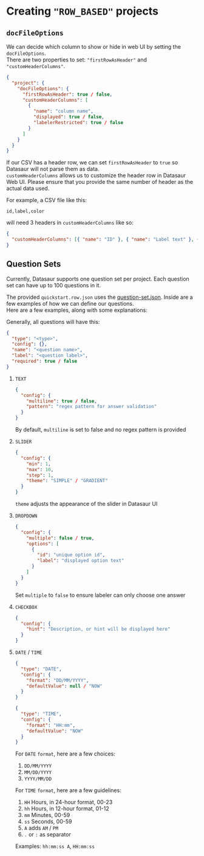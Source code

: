 # Creating `"ROW_BASED"` projects

## `docFileOptions`

We can decide which column to show or hide in web UI by setting the `docFileOptions`.  
There are two properties to set: `"firstRowAsHeader"` and `"customHeaderColumns"`.

```json
{
  "project": {
    "docFileOptions": {
      "firstRowAsHeader": true / false,
      "customHeaderColumns": [
        {
          "name": "column name",
          "displayed": true / false,
          "labelerRestricted": true / false
        }
      ]
    }
  }
}
```

If our CSV has a header row, we can set `firstRowAsHeader` to `true` so Datasaur will not parse them as data.  
`customHeaderColumns` allows us to customize the header row in Datasaur Web UI. Please ensure that you provide the same number of header as the actual data used.

For example, a CSV file like this:

```csv
id,label,color
```

will need 3 headers in `customHeaderColumns` like so:

```json
{
  "customHeaderColumns": [{ "name": "ID" }, { "name": "Label text" }, { "name": "Color" }]
}
```

## Question Sets

Currently, Datasaur supports one question set per project. Each question set can have up to 100 questions in it.

The provided `quickstart.row.json` uses the [question-set.json](quickstart/create/row-based/question-set.json). Inside are a few examples of how we can define our questions.  
Here are a few examples, along with some explanations:

Generally, all questions will have this:

```json
{
  "type": "<type>",
  "config": {},
  "name": "<question name>",
  "label": "<question label>",
  "required": true / false
}
```

1. `TEXT`
   ```json
   {
     "config": {
       "multiline": true / false,
       "pattern": "regex pattern for answer validation"
     }
   }
   ```
   By default, `multiline` is set to false and no regex pattern is provided
2. `SLIDER`
   ```json
   {
     "config": {
       "min": 1,
       "max": 10,
       "step": 1,
       "theme": "SIMPLE" / "GRADIENT"
     }
   }
   ```
   `theme` adjusts the appearance of the slider in Datasaur UI
3. `DROPDOWN`
   ```json
   {
     "config": {
       "multiple": false / true,
       "options": [
         {
           "id": "unique option id",
           "label": "displayed option text"
         }
       ]
     }
   }
   ```
   Set `multiple` to `false` to ensure labeler can only choose one answer
4. `CHECKBOX`
   ```json
   {
     "config": {
       "hint": "Description, or hint will be displayed here"
     }
   }
   ```
5. `DATE` / `TIME`

   ```json
   {
     "type": "DATE",
     "config": {
       "format": "DD/MM/YYYY",
       "defaultValue": null / "NOW"
     }
   }
   ```

   ```json
   {
     "type": "TIME",
     "config": {
       "format": "HH:mm",
       "defaultValue": "NOW"
     }
   }
   ```

   For `DATE` `format`, here are a few choices:

   1. `DD/MM/YYYY`
   2. `MM/DD/YYYY`
   3. `YYYY/MM/DD`

   For `TIME` `format`, here are a few guidelines:

   1. `HH` Hours, in 24-hour format, 00-23
   2. `hh` Hours, in 12-hour format, 01-12
   3. `mm` Minutes, 00-59
   4. `ss` Seconds, 00-59
   5. `A` adds `AM` / `PM`
   6. `.` or `:` as separator

   Examples: `hh:mm:ss A`, `HH:mm:ss`
